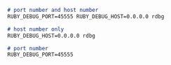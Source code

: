 ```markdown
# port number and host number
RUBY_DEBUG_PORT=45555 RUBY_DEBUG_HOST=0.0.0.0 rdbg
```

```markdown
# host number only
RUBY_DEBUG_HOST=0.0.0.0 rdbg
```

```markdown
# port number
RUBY_DEBUG_PORT=45555
```